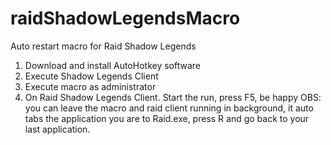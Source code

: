 # raidShadowLegendsMacro
Auto restart macro for Raid Shadow Legends
1. Download and install AutoHotkey software
2. Execute Shadow Legends Client
3. Execute macro as administrator
4. On Raid Shadow Legends Client. Start the run, press F5, be happy
OBS: you can leave the macro and raid client running in background, it auto tabs the application you are to Raid.exe, press R and go back to your last application.
